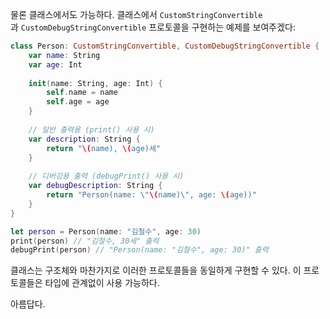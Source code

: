 물론 클래스에서도 가능하다. 클래스에서 `CustomStringConvertible`과 `CustomDebugStringConvertible` 프로토콜을 구현하는 예제를 보여주겠다:

```swift
class Person: CustomStringConvertible, CustomDebugStringConvertible {
    var name: String
    var age: Int
    
    init(name: String, age: Int) {
        self.name = name
        self.age = age
    }
    
    // 일반 출력용 (print() 사용 시)
    var description: String {
        return "\(name), \(age)세"
    }
    
    // 디버깅용 출력 (debugPrint() 사용 시)
    var debugDescription: String {
        return "Person(name: \"\(name)\", age: \(age))"
    }
}

let person = Person(name: "김철수", age: 30)
print(person) // "김철수, 30세" 출력
debugPrint(person) // "Person(name: "김철수", age: 30)" 출력
```

클래스는 구조체와 마찬가지로 이러한 프로토콜들을 동일하게 구현할 수 있다. 이 프로토콜들은 타입에 관계없이 사용 가능하다.

아름답다.